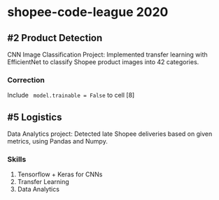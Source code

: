 # shopee-code-league 2020

## #2 Product Detection

CNN Image Classification Project: Implemented transfer learning with EfficientNet to classify Shopee product images into 42 categories.
### Correction
Include <code> model.trainable = False</code> to cell [8]

## #5 Logistics

Data Analytics project: Detected late Shopee deliveries based on given metrics, using Pandas and Numpy.

### Skills
1. Tensorflow + Keras for CNNs
2. Transfer Learning
3. Data Analytics
